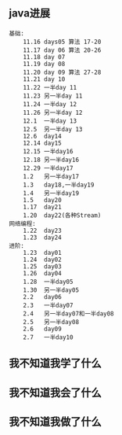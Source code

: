 java进展
-------
	基础:
		11.16 days05 算法 17-20
		11.17 day 06 算法 20-26
		11.18 day 07 
		11.19 day 08
		11.20 day 09 算法 27-28
		11.21 day 10 
		11.22 一半day 11 
		11.23 另一半day 11
		11.24 一半day 12
		11.26 另一半day 12
		12.1  一半day 13
		12.5  另一半day 13
		12.6  day14
		12.14 day15
		12.15 一半day16
		12.18 另一半day16
		12.29 一半day17
		1.2   另一半day17
		1.3   day18,一半day19
		1.4	  另一半day19
		1.5   day20
		1.17  day21
		1.20  day22(各种Stream)
	网络编程:
		1.22  day23
		1.23  day24
	进阶:
		1.23  day01
		1.24  day02
		1.25  day03
		1.26  day04
		1.28  一半day05
		1.30  另一半day05
		2.2	  day06
		2.3   一半day07
		2.4	  另一半day07和一半day08
		2.5	  另一半day08
		2.6	  day09
		2.7	  一半day10
		
	
我不知道我学了什么
-------
我不知道我会了什么
-------
我不知道我做了什么
-------
